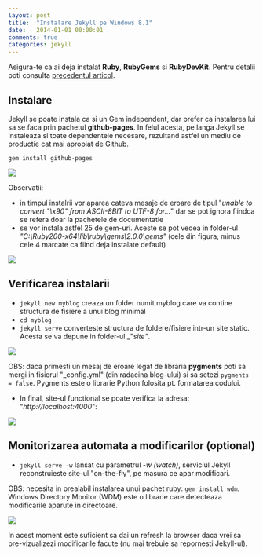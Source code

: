 ```yaml
---
layout: post
title:  "Instalare Jekyll pe Windows 8.1"
date:   2014-01-01 00:00:01
comments: true
categories: jekyll
---
```



Asigura-te ca ai deja instalat **Ruby**, **RubyGems** si **RubyDevKit**. Pentru detalii poti consulta [precedentul articol](http://maran.ro/2013/12/31/instalare-ruby-rubygems-si-rubydevkit-pe-windows-81-64bit/).

## Instalare

Jekyll se poate instala ca si un Gem independent, dar prefer ca instalarea lui sa se faca prin pachetul **github-pages**. In felul acesta, pe langa Jekyll se instaleaza si toate dependentele necesare, rezultand astfel un mediu de productie cat mai apropiat de Github.
    
`gem install github-pages`

 ![](https://dl.dropboxusercontent.com/u/43065769/blog/images/2014/installed-github-pages-cmd.png)

Observatii:
- in timpul instalrii vor aparea cateva mesaje de eroare de tipul "_unable to convert "\x90" from ASCII-8BIT to UTF-8 for..._" dar se pot ignora fiindca se refera doar la pachetele de documentatie
- se vor instala astfel 25 de gem-uri. Aceste se pot vedea in folder-ul _"C:\Ruby200-x64\lib\ruby\gems\2.0.0\gems"_ (cele din figura, minus cele 4 marcate ca fiind deja instalate default)

![](https://dl.dropboxusercontent.com/u/43065769/blog/images/2014/installed-github-pages.png)

## Verificarea instalarii

- `jekyll new myblog` creaza un folder numit myblog care va contine structura de fisiere a unui blog minimal
- `cd myblog`
- `jekyll serve` converteste structura de foldere/fisiere intr-un site static. Acesta se va depune in folder-ul _"_site"_.

![](https://dl.dropboxusercontent.com/u/43065769/blog/images/2014/testing-jekyll.png)

  OBS: daca primesti un mesaj de eroare legat de libraria **pygments** poti sa mergi in fisierul "_config.yml" (din radacina blog-ului) si sa setezi `pygments = false`. Pygments este o librarie Python folosita pt. formatarea codului.

- In final, site-ul functional se poate verifica la adresa: "_http://localhost:4000_":

![](https://dl.dropboxusercontent.com/u/43065769/blog/images/2014/testing-jekyll-url.png)

## Monitorizarea automata a modificarilor (optional)

- `jekyll serve -w` lansat cu parametrul _-w (watch)_, serviciul Jekyll reconstruieste site-ul "on-the-fly", pe masura ce apar modificari.

 OBS: necesita in prealabil instalarea unui pachet ruby: `gem install wdm`. Windows Directory Monitor (WDM) este o librarie care detecteaza modificarile aparute in directoare.

![](https://dl.dropboxusercontent.com/u/43065769/blog/images/2014/jekyll-watch.png)

In acest moment este suficient sa dai un refresh la browser daca vrei sa pre-vizualizezi modificarile facute (nu mai trebuie sa repornesti Jekyll-ul).